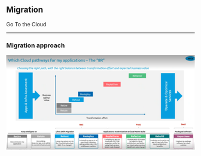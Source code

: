 ## Migration

Go To the Cloud

----

### Migration approach

<img src="img/host-rehost.png" style="background:none; border:none; box-shadow:none;"/>

